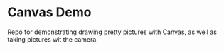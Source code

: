 # Canvas Demo
Repo for demonstrating drawing pretty pictures with Canvas, as well as taking pictures wit the camera.